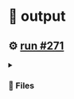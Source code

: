 # 📝  output 

## ⚙️ [run #271](https://github.com/jwenerd/ytm-dl/actions/runs/7737217173)

<details>

<summary>

### 📁 Files

</summary>

|                                                                       |lines|size|bytes |
|-----------------------------------------------------------------------|-----|----|------|
|[`output/history.csv` ](output/history.csv)                            |1959 |188K|191582|
|[`output/library_albums.csv` ](output/library_albums.csv)              |947  |68K |66189 |
|[`output/library_songs.csv` ](output/library_songs.csv)                |2952 |248K|253393|
|[`output/library_artists.csv` ](output/library_artists.csv)            |2032 |92K |92231 |
|[`output/liked_songs.csv` ](output/liked_songs.csv)                    |1455 |124K|126432|
|[`output/library_subscriptions.csv` ](output/library_subscriptions.csv)|69   |4.0K|2717  |

</details>